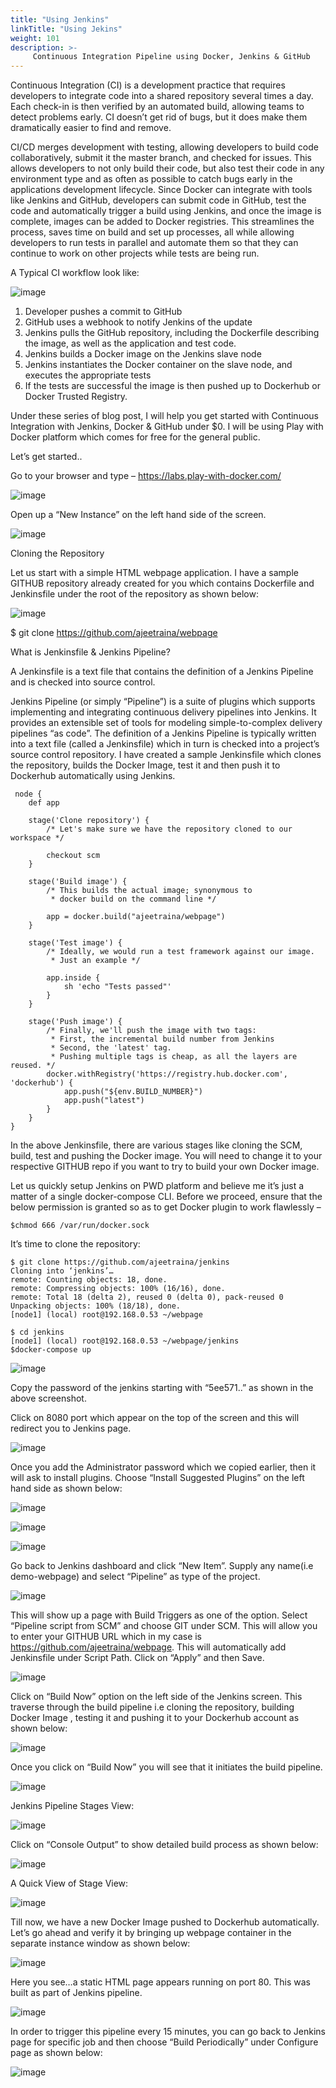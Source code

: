 ```yaml
---
title: "Using Jenkins"
linkTitle: "Using Jekins"
weight: 101
description: >-
     Continuous Integration Pipeline using Docker, Jenkins & GitHub 
---
```



Continuous Integration (CI) is a development practice that requires developers to integrate code into a shared repository several times a day. Each check-in is then verified by an automated build, allowing teams to detect problems early. CI doesn’t get rid of bugs, but it does make them dramatically easier to find and remove.

CI/CD merges development with testing, allowing developers to build code collaboratively, submit it the master branch, and checked for issues. This allows developers to not only build their code, but also test their code in any environment type and as often as possible to catch bugs early in the applications development lifecycle. Since Docker can integrate with tools like Jenkins and GitHub, developers can submit code in GitHub, test the code and automatically trigger a build using Jenkins, and once the image is complete, images can be added to Docker registries. This streamlines the process, saves time on build and set up processes, all while allowing developers to run tests in parallel and automate them so that they can continue to work on other projects while tests are being run.

A Typical CI workflow look like:

![image](https://user-images.githubusercontent.com/313480/141933310-8b0f778c-7f95-4484-aa55-b89a4edf2110.png)




1. Developer pushes a commit to GitHub
2. GitHub uses a webhook to notify Jenkins of the update
3. Jenkins pulls the GitHub repository, including the Dockerfile describing the image, as well as the application and test code.
4. Jenkins builds a Docker image on the Jenkins slave node
5. Jenkins instantiates the Docker container on the slave node, and executes the appropriate tests
6. If the tests are successful the image is then pushed up to Dockerhub or Docker Trusted Registry.

Under these series of blog post, I will help you get started with Continuous Integration with Jenkins, Docker & GitHub under $0. I will be using Play with Docker platform which comes for free for the general public.

Let’s get started..

Go to your browser and type –  https://labs.play-with-docker.com/

![image](https://user-images.githubusercontent.com/313480/141933373-31bcc826-5031-4326-83c8-43c0ee6d10d1.png)


 

Open up a “New Instance” on the left hand side of the screen.

![image](https://user-images.githubusercontent.com/313480/141933397-34930488-3a5c-46fc-82f6-85e261171317.png)

 



 

Cloning the Repository

Let us start with a simple HTML webpage application. I have a sample GITHUB repository already created for you which contains Dockerfile and Jenkinsfile under the root of the repository as shown below:

![image](https://user-images.githubusercontent.com/313480/141933429-2159bdf2-64c3-43c1-ac63-1d36b2782064.png)


 

 

$ git clone https://github.com/ajeetraina/webpage

 

What is Jenkinsfile & Jenkins Pipeline?

A Jenkinsfile is a text file that contains the definition of a Jenkins Pipeline and is checked into source control.

Jenkins Pipeline (or simply “Pipeline”) is a suite of plugins which supports implementing and integrating continuous delivery pipelines into Jenkins. It provides an extensible set of tools for modeling simple-to-complex delivery pipelines “as code”. The definition of a Jenkins Pipeline is typically written into a text file (called a Jenkinsfile) which in turn is checked into a project’s source control repository.
I have created a sample Jenkinsfile which clones the repository, builds the Docker Image, test it and then push it to Dockerhub automatically using Jenkins.

```
 node {
    def app

    stage('Clone repository') {
        /* Let's make sure we have the repository cloned to our workspace */

        checkout scm
    }

    stage('Build image') {
        /* This builds the actual image; synonymous to
         * docker build on the command line */

        app = docker.build("ajeetraina/webpage")
    }

    stage('Test image') {
        /* Ideally, we would run a test framework against our image.
         * Just an example */

        app.inside {
            sh 'echo "Tests passed"'
        }
    }

    stage('Push image') {
        /* Finally, we'll push the image with two tags:
         * First, the incremental build number from Jenkins
         * Second, the 'latest' tag.
         * Pushing multiple tags is cheap, as all the layers are reused. */
        docker.withRegistry('https://registry.hub.docker.com', 'dockerhub') {
            app.push("${env.BUILD_NUMBER}")
            app.push("latest")
        }
    }
}
```

In the above Jenkinsfile, there are various stages like cloning the SCM, build, test and pushing the Docker image. You will need to change it to your respective GITHUB repo if you want to try to build your own Docker image.

Let us quickly setup Jenkins on PWD platform and believe me it’s just a matter of a single docker-compose CLI. Before we proceed, ensure that the below permission is granted so as to get Docker plugin to work flawlessly –

```
$chmod 666 /var/run/docker.sock
```

It’s time to clone the repository:

```
$ git clone https://github.com/ajeetraina/jenkins
Cloning into ‘jenkins’…
remote: Counting objects: 18, done.
remote: Compressing objects: 100% (16/16), done.
remote: Total 18 (delta 2), reused 0 (delta 0), pack-reused 0
Unpacking objects: 100% (18/18), done.
[node1] (local) root@192.168.0.53 ~/webpage
```

```
$ cd jenkins
[node1] (local) root@192.168.0.53 ~/webpage/jenkins
$docker-compose up
```
![image](https://user-images.githubusercontent.com/313480/141933566-d3b4718d-504c-4c1a-8a5e-efb4c4771275.png)


Copy the password of the jenkins starting with “5ee571..” as shown in the above screenshot.

Click on 8080 port which appear on the top of the screen and this will redirect you to Jenkins page.

![image](https://user-images.githubusercontent.com/313480/141933585-c833f471-cc8c-49b8-a31c-319df4f33fa9.png)


Once you add the Administrator password which we copied earlier, then it will ask to install plugins. Choose “Install Suggested Plugins” on the left hand side as shown below:


![image](https://user-images.githubusercontent.com/313480/141933610-89ef6113-5a9c-43c4-b8a7-7979262e3b6c.png)

![image](https://user-images.githubusercontent.com/313480/141933656-9d21a947-d344-47be-ab46-3623aff7cd40.png)


![image](https://user-images.githubusercontent.com/313480/141933676-15894c43-101d-4362-912b-a47f81bd6017.png)



Go back to Jenkins dashboard and click “New Item”. Supply any name(i.e demo-webpage) and select “Pipeline” as type of the project.

![image](https://user-images.githubusercontent.com/313480/141933696-00061ee6-d925-40fe-8447-7d1f86618b20.png)


This will show up a page with Build Triggers as one of the option. Select “Pipeline script from SCM” and choose GIT under SCM. This will allow you to enter your GITHUB URL which in my case is https://github.com/ajeetraina/webpage. This will automatically add Jenkinsfile under Script Path. Click on “Apply” and then Save.

![image](https://user-images.githubusercontent.com/313480/141933718-5458c69d-ff85-4055-b2c2-1020af8e19af.png)


Click on “Build Now” option on the left side of the Jenkins screen. This traverse through the build pipeline i.e cloning the repository, building Docker Image , testing it and pushing it to your Dockerhub account as shown below:

![image](https://user-images.githubusercontent.com/313480/141933736-505e0093-e936-4468-aec2-9be41721f43b.png)
 



 

 

 

Once you click on “Build Now” you will see that it initiates the build pipeline.


![image](https://user-images.githubusercontent.com/313480/141933757-e688604d-0e82-4497-a263-2603853a6a0b.png)

 

Jenkins Pipeline Stages View:


![image](https://user-images.githubusercontent.com/313480/141933776-2bb08e2b-d1de-4679-9f55-f6c26c2b022d.png)

 

Click on “Console Output” to show detailed build process as shown below:


![image](https://user-images.githubusercontent.com/313480/141933789-a60169f1-0e26-4aca-8284-2353f2be64d1.png)

 

A Quick View of Stage View:

 
![image](https://user-images.githubusercontent.com/313480/141933807-d1c53cd5-bec3-41e5-8b66-d916134fd00c.png)



 

Till now, we have a new Docker Image pushed to Dockerhub automatically. Let’s go ahead and verify it by bringing up webpage container in the separate instance window as shown below:

 
![image](https://user-images.githubusercontent.com/313480/141933827-ee10fd1e-c391-47b6-87f8-88529ffc5886.png)



 

Here you see…a static HTML page appears running on port 80. This was built as part of Jenkins pipeline.


![image](https://user-images.githubusercontent.com/313480/141933845-162efd23-ce38-4ac9-bbe8-e9d9c6d4c178.png)

In order to trigger this pipeline every 15 minutes, you can go back to Jenkins page for specific job and then choose “Build Periodically” under Configure page as shown below:

![image](https://user-images.githubusercontent.com/313480/141933874-8192f705-5d89-4b2a-977f-eb199ff08582.png)
